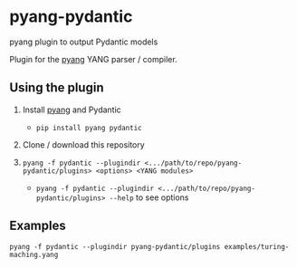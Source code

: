 # pyang-pydantic

pyang plugin to output Pydantic models

Plugin for the [pyang](https://github.com/mbj4668/pyang) YANG parser / compiler.

## Using the plugin

1. Install [pyang](https://github.com/mbj4668/pyang) and Pydantic

    * `pip install pyang pydantic`

2. Clone / download this repository

3. `pyang -f pydantic --plugindir <.../path/to/repo/pyang-pydantic/plugins> <options> <YANG modules>`

    * `pyang -f pydantic --plugindir <.../path/to/repo/pyang-pydantic/plugins> --help` to see options

## Examples

`pyang -f pydantic --plugindir pyang-pydantic/plugins examples/turing-maching.yang`

